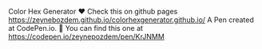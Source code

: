 Color Hex Generator ♥️
Check this on github pages https://zeynebozdem.github.io/colorhexgenerator.github.io/
A Pen created at CodePen.io. 🌸 You can find this one at https://codepen.io/zeynepozdem/pen/KrJNMM
